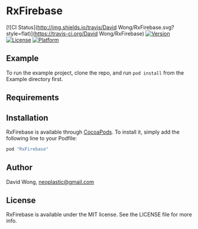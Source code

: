 # RxFirebase

[![CI Status](http://img.shields.io/travis/David Wong/RxFirebase.svg?style=flat)](https://travis-ci.org/David Wong/RxFirebase)
[![Version](https://img.shields.io/cocoapods/v/RxFirebase.svg?style=flat)](http://cocoapods.org/pods/RxFirebase)
[![License](https://img.shields.io/cocoapods/l/RxFirebase.svg?style=flat)](http://cocoapods.org/pods/RxFirebase)
[![Platform](https://img.shields.io/cocoapods/p/RxFirebase.svg?style=flat)](http://cocoapods.org/pods/RxFirebase)

## Example

To run the example project, clone the repo, and run `pod install` from the Example directory first.

## Requirements

## Installation

RxFirebase is available through [CocoaPods](http://cocoapods.org). To install
it, simply add the following line to your Podfile:

```ruby
pod "RxFirebase"
```

## Author

David Wong, neoplastic@gmail.com

## License

RxFirebase is available under the MIT license. See the LICENSE file for more info.
